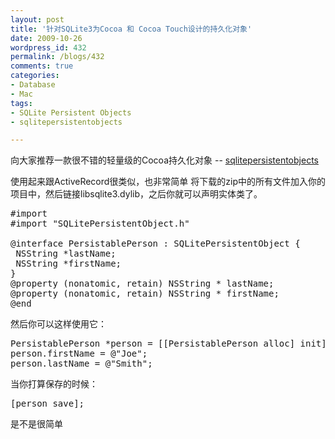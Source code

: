 ```yaml
---
layout: post
title: '针对SQLite3为Cocoa 和 Cocoa Touch设计的持久化对象'
date: 2009-10-26
wordpress_id: 432
permalink: /blogs/432
comments: true
categories:
- Database
- Mac
tags:
- SQLite Persistent Objects
- sqlitepersistentobjects

---
```

向大家推荐一款很不错的轻量级的Cocoa持久化对象 -- <a href="http://code.google.com/p/sqlitepersistentobjects/" target ="_blank">sqlitepersistentobjects</a>

使用起来跟ActiveRecord很类似，也非常简单
将下载的zip中的所有文件加入你的项目中，然后链接libsqlite3.dylib，之后你就可以声明实体类了。
<pre class="prettyprint linenums">
#import <foundation/foundation.h>
#import "SQLitePersistentObject.h"

@interface PersistablePerson : SQLitePersistentObject {
 NSString *lastName;
 NSString *firstName;
}
@property (nonatomic, retain) NSString * lastName;
@property (nonatomic, retain) NSString * firstName;
@end
</pre>
然后你可以这样使用它：
<pre class="prettyprint linenums">
PersistablePerson *person = [[PersistablePerson alloc] init];
person.firstName = @"Joe";
person.lastName = @"Smith";
</pre>
当你打算保存的时候：
<pre class="prettyprint linenums">
[person save];
</pre>
是不是很简单
